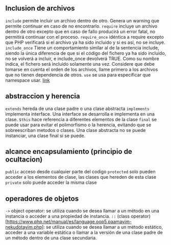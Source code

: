 
## Inclusion de archivos

```include``` permite incluir un archivo dentro de otro. Genera un warning que permite continuar en caso de no encontrarlo.
```require``` incluye un archivo dentro de otro excepto que en caso de fallo producirá un error fatal, no permitirá continuar con el proceso.
```require_once``` idéntica a require excepto que PHP verificará si el archivo ya ha sido incluido y si es así, no se incluye.
```include_once``` Tiene un comportamiento similar al de la sentencia include, siendo la única diferencia de que si el código del fichero ya ha sido incluido, no se volverá a incluir, e include_once devolverá TRUE. Como su nombre indica, el fichero será incluido solamente una vez.
Considere que debe tomarse en cuenta el orden de los archivos, llame primero a los archivos que no tienen dependencia de otros.
```use``` se usa para especificar que namespace usar. [link](https://stackoverflow.com/questions/10965454/how-does-the-keyword-use-work-in-php-and-can-i-import-classes-with-it#25138965)

## abstraccion y herencia
```extends``` hereda de una clase padre o una clase abstracta
```implements``` implementa interface. Una interface se desarrolla e implementa en una clase.
```$this``` hace referencia a diferentes elementos de la clase
 ```final``` se puede usar para evitar el polimorfismo o la herencia, evitando que se sobreescriban metodos o clases. Una clase abstracta no se puede instanciar, una clase final si se puede.

## alcance encapsulamiento (principio de ocultacion)
```public``` acceso desde cualquier parte del codigo
```protected``` solo pueden acceder a los elementos de clase, las clases que hereden de esta clase
```private``` solo puede acceder la misma clase



## operadores de objetos
```->``` object operator: se utiliza cuando se desea llamar a un método en una instancia o acceder a una propiedad de instancia.
```::```  (class operator)[https://www.php.net/manual/es/language.oop5.paamayim-nekudotayim.php]: se utiliza cuando se desea llamar a un método estático, acceder a una variable estática o llamar a la versión de una clase padre de un método dentro de una clase secundaria.

